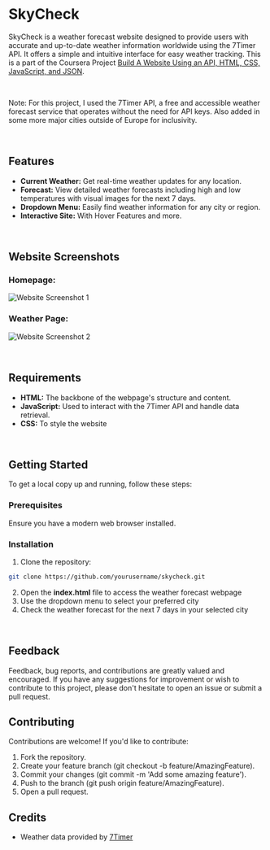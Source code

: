 # SkyCheck

SkyCheck is a weather forecast website designed to provide users with accurate and up-to-date weather information worldwide using the 7Timer API. It offers a simple and intuitive interface for easy weather tracking. 
This is a part of the Coursera Project [Build A Website Using an API, HTML, CSS, JavaScript, and JSON](https://www.coursera.org/projects/showcase-build-a-website-api-html-javascript-json).

<br>

Note: For this project, I used the 7Timer API, a free and accessible weather forecast service that operates without the need for API keys. Also added in some more major cities outside of Europe for inclusivity.

<br>

## Features

- **Current Weather:** Get real-time weather updates for any location.
- **Forecast:** View detailed weather forecasts including high and low temperatures with visual images for the next 7 days.
- **Dropdown Menu:** Easily find weather information for any city or region.
- **Interactive Site:** With Hover Features and more.

<br>

## Website Screenshots
### Homepage:
![Website Screenshot 1](https://github.com/user-attachments/assets/d1791c2b-ae0f-444e-a7ab-3cca000d3e9e)

### Weather Page:
![Website Screenshot 2](https://github.com/user-attachments/assets/12dc076b-ffd4-4766-a579-e0bd4aab0aa9)

<br>

## Requirements
- **HTML:** The backbone of the webpage's structure and content.
- **JavaScript:** Used to interact with the 7Timer API and handle data retrieval.
- **CSS:** To style the website

<br>

## Getting Started

To get a local copy up and running, follow these steps:

### Prerequisites

Ensure you have a modern web browser installed.

### Installation

1. Clone the repository:

```bash
git clone https://github.com/yourusername/skycheck.git
```
2. Open the **index.html** file to access the weather forecast webpage
3. Use the dropdown menu to select your preferred city
4. Check the weather forecast for the next 7 days in your selected city

<br>

## Feedback
Feedback, bug reports, and contributions are greatly valued and encouraged. If you have any suggestions for improvement or wish to contribute to this project, please don't hesitate to open an issue or submit a pull request.

## Contributing
Contributions are welcome! If you'd like to contribute:

1. Fork the repository.
2. Create your feature branch (git checkout -b feature/AmazingFeature).
3. Commit your changes (git commit -m 'Add some amazing feature').
4. Push to the branch (git push origin feature/AmazingFeature).
5. Open a pull request.

## Credits
- Weather data provided by [7Timer](https://www.7timer.info/doc.php?lang=en#civil)

